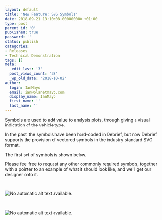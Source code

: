 ```yaml
---
layout: default
title: 'New Feature: SVG Symbols'
date: 2018-09-21 13:10:08.000000000 +01:00
type: post
parent_id: '0'
published: true
password: ''
status: publish
categories:
- Releases
- Technical Demonstration
tags: []
meta:
  _edit_last: '3'
  post_views_count: '38'
  _wp_old_date: '2018-10-02'
author:
  login: IanMayo
  email: ian@planetmayo.com
  display_name: IanMayo
  first_name: ''
  last_name: ''
---
```

<p>Symbols are used to add value to analysis plots, through giving a visual indication of the vehicle type.</p>
<p>In the past, the symbols have been hard-coded in Debrief, but now Debrief supports the provision of vectored symbols in the industry standard SVG format.</p>
<p>The first set of symbols is shown below.</p>
<p>Please feel free to request any other commonly required symbols, together with a pointer to an example of what it should look like, and we'll get our designer onto it.</p>
<p>&nbsp;</p>
<p><img class="spotlight" src="{{ site.baseurl }}/assets/42204410_306624460120475_5431134055875739648_n.png?_nc_cat=111&amp;oh=23555173655d72e5b19eb93be515825f&amp;oe=5C5629A1" alt="No automatic alt text available." aria-busy="true" /></p>
<p>&nbsp;</p>
<p><img class="spotlight" src="{{ site.baseurl }}/assets/42330616_306624480120473_6324126970112114688_n.png?_nc_cat=109&amp;oh=545c405efd8382674f4e790d5e1969d3&amp;oe=5C1EAC3B" alt="No automatic alt text available." aria-busy="false" /></p>
